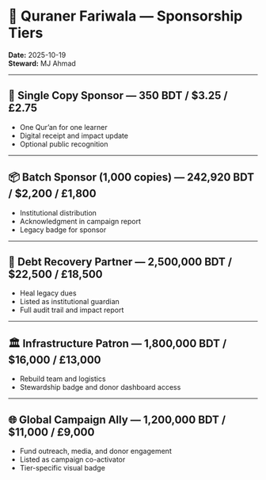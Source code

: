 # 🤝 Quraner Fariwala — Sponsorship Tiers

**Date:** 2025-10-19  
**Steward:** MJ Ahmad

---

## 🌱 Single Copy Sponsor — 350 BDT / $3.25 / £2.75

- One Qur’an for one learner  
- Digital receipt and impact update  
- Optional public recognition

---

## 📦 Batch Sponsor (1,000 copies) — 242,920 BDT / $2,200 / £1,800

- Institutional distribution  
- Acknowledgment in campaign report  
- Legacy badge for sponsor

---

## 🧾 Debt Recovery Partner — 2,500,000 BDT / $22,500 / £18,500

- Heal legacy dues  
- Listed as institutional guardian  
- Full audit trail and impact report

---

## 🏛️ Infrastructure Patron — 1,800,000 BDT / $16,000 / £13,000

- Rebuild team and logistics  
- Stewardship badge and donor dashboard access

---

## 🌐 Global Campaign Ally — 1,200,000 BDT / $11,000 / £9,000

- Fund outreach, media, and donor engagement  
- Listed as campaign co-activator  
- Tier-specific visual badge




